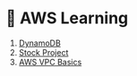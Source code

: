 # 🚀 AWS Learning

1. [DynamoDB](https://github.com/varunajmera0/AWS/tree/main/DynamoDB)
2. [Stock Project](https://github.com/varunajmera0/AWS/tree/main/Project/stock)
3. [AWS VPC Basics](https://github.com/varunajmera0/AWS/tree/main/VPC)
